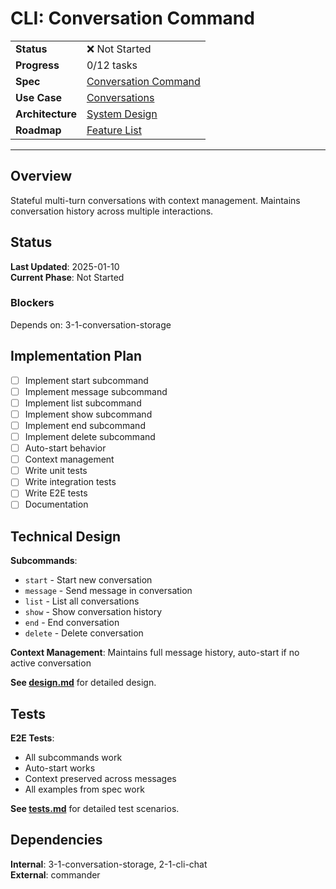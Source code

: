 # CLI: Conversation Command

| | |
|---|---|
| **Status** | ❌ Not Started |
| **Progress** | 0/12 tasks |
| **Spec** | [Conversation Command](../../../../../products/anygpt/specs/anygpt/cli/conversation.md) |
| **Use Case** | [Conversations](../../../../../products/anygpt/cases/conversations.md) |
| **Architecture** | [System Design](../../architecture.md) |
| **Roadmap** | [Feature List](../../roadmap.md) |

---

## Overview

Stateful multi-turn conversations with context management. Maintains conversation history across multiple interactions.

## Status

**Last Updated**: 2025-01-10  
**Current Phase**: Not Started

### Blockers
Depends on: 3-1-conversation-storage

## Implementation Plan

- [ ] Implement start subcommand
- [ ] Implement message subcommand
- [ ] Implement list subcommand
- [ ] Implement show subcommand
- [ ] Implement end subcommand
- [ ] Implement delete subcommand
- [ ] Auto-start behavior
- [ ] Context management
- [ ] Write unit tests
- [ ] Write integration tests
- [ ] Write E2E tests
- [ ] Documentation

## Technical Design

**Subcommands**:
- `start` - Start new conversation
- `message` - Send message in conversation
- `list` - List all conversations
- `show` - Show conversation history
- `end` - End conversation
- `delete` - Delete conversation

**Context Management**: Maintains full message history, auto-start if no active conversation

**See [design.md](./design.md)** for detailed design.

## Tests

**E2E Tests**:
- All subcommands work
- Auto-start works
- Context preserved across messages
- All examples from spec work

**See [tests.md](./tests.md)** for detailed test scenarios.

## Dependencies

**Internal**: 3-1-conversation-storage, 2-1-cli-chat  
**External**: commander

